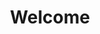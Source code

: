 ---
permalink: /
title: "Welcome"
author_profile: true
redirect_from: 
  - /about/
  - /about.html
---